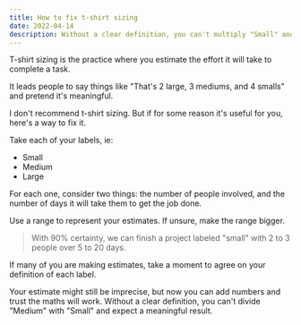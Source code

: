 ```yaml
---
title: How to fix t-shirt sizing
date: 2022-04-14
description: Without a clear definition, you can't multiply "Small" and "Medium" and expect a meaningful result.
---
```


T-shirt sizing is the practice where you estimate the effort it will take to complete a task.

It leads people to say things like "That's 2 large, 3 mediums, and 4 smalls" and pretend it's meaningful.

I don't recommend t-shirt sizing. But if for some reason it's useful for you, here's a way to fix it.

Take each of your labels, ie:
- Small
- Medium
- Large

For each one, consider two things: the number of people involved, and the number of days it will take them to get the job done.

Use a range to represent your estimates. If unsure, make the range bigger.

> With 90% certainty, we can finish a project labeled "small" with 2 to 3 people over 5 to 20 days.

If many of you are making estimates, take a moment to agree on your definition of each label.

Your estimate might still be imprecise, but now you can add numbers and trust the maths will work. Without a clear definition, you can't divide "Medium" with "Small" and expect a meaningful result.
